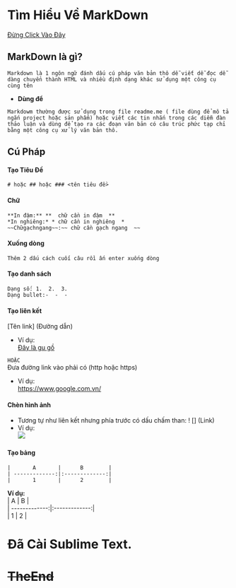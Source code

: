 # Tìm Hiểu Về MarkDown  
[Đừng Click Vào Đây](#TheEnd)
  
<a name="TheEnd"></a>  
 
## **MarkDown là gì?**  
```
Markdown là 1 ngôn ngữ đánh dấu cú pháp văn bản thô dễ viết dễ đọc dễ dàng chuyển thành HTML và nhiều định dạng khác sử dụng một công cụ cùng tên 
```  
- **Dùng để**  
 ```  
Markdowm thường được sử dụng trong file readme.me ( file dùng để mô tả ngắn project hoặc sản phẩm) hoặc viết các tin nhắn trong các diễm đàn thảo luận và dùng để tạo ra các đoạn văn bản có câu trúc phức tạp chỉ bằng một công cụ xử lý văn bản thô.  
```  
## **Cú Pháp**  

#### Tạo Tiêu Đề  
	# hoặc ## hoặc ### <tên tiêu đề>  
	
#### Chữ  

```
**In đậm:** **	chữ cần in đậm	**  
*In nghiêng:* *	chữ cần in nghiêng	*  
~~Chữgạchngang~~:~~	chữ cần gạch ngang	~~  
```  
#### Xuống dòng  

```  
Thêm 2 dấu cách cuối câu rồi ấn enter xuống dòng  
```  
#### Tạo danh sách  
```  
Dạng số: 1.  2.  3.  
Dạng bullet:-  -  -  
```  
#### Tạo liên kết  
[Tên link] (Đường dẫn)  
* Ví dụ:  
[Đây là gu gồ](https://www.google.com.vn/)  

`HOẶC`  
Đưa đường link vào phải có (http hoặc https)  
* Ví dụ:  
https://www.google.com.vn/  
#### Chèn hình ảnh  
* Tương tự như liên kết nhưng phía trước có dấu chấm than: ! [] (Link)  
* Ví dụ:  
![](http://vanvat.net/hinhanh/anhto/1498hinh-anh-con-cho-ng--ngo-nginh.jpg)  
#### Tạo bảng  
```  
|       A       |      B        |   
| -------------:|:-------------:|   
|       1       |      2        |    
```  
**Ví dụ:**  
|       A       |      B        |  
| -------------:|:-------------:|  
|       1       |      2        |  

# Đã Cài Sublime Text.  
# ~~TheEnd~~  

